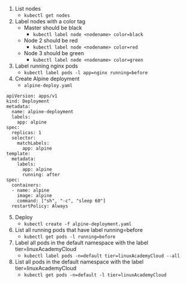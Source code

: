 1. List nodes
    * `kubectl get nodes`
2. Label nodes with a color tag
    * Master should be black
        * `kubectl label node <nodename> color=black`
    * Node 2 should be red
        * `kubectl label node <nodename> color=red`
    * Node 3 should be green
        * `kubectl label node <nodename> color=green`
3. Label running nginx pods
    * `kubectl label pods -l app=nginx running=before`
4. Create Alpine deployment
    * `alpine-deploy.yaml`
```
apiVersion: apps/v1
kind: Deployment
metadata: 
  name: alpine-deployment
  labels:
    app: alpine
spec:
  replicas: 1
  selector: 
    matchLabels:
      app: alpine
template: 
  metadata:
    labels:
      app: alpine
      running: after
spec:
  containers: 
  - name: alpine
    image: alpine
    command: ["sh", "-c", "sleep 60"]
  restartPolicy: Always
```
5. Deploy
    * `kubectl create -f alpine-deployment.yaml`
6. List all running pods that have label running=before
    * `kubectl get pods -l running=before`
7. Label all pods in the default namespace with the label tier=linuxAcademyCloud
    * `kubectl label pods -n=default tier=linuxAcademyCloud --all`
8. List all pods in the default namespace with the label tier=linuxAcademyCloud
    * `kubectl get pods -n=default -l tier=linuxAcademyCloud`


